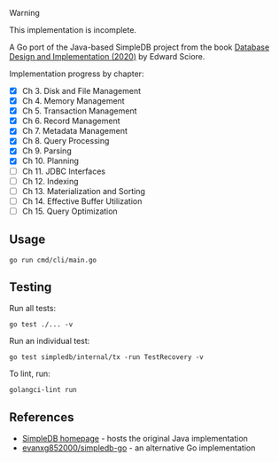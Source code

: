 > [!WARNING]
> This implementation is incomplete.

A Go port of the Java-based SimpleDB project from the book [Database Design and Implementation (2020)](https://link.springer.com/book/10.1007/978-3-030-33836-7) by Edward Sciore.

Implementation progress by chapter:

- [x] Ch 3. Disk and File Management
- [x] Ch 4. Memory Management
- [x] Ch 5. Transaction Management
- [x] Ch 6. Record Management
- [x] Ch 7. Metadata Management
- [x] Ch 8. Query Processing
- [x] Ch 9. Parsing
- [x] Ch 10. Planning
- [ ] Ch 11. JDBC Interfaces
- [ ] Ch 12. Indexing
- [ ] Ch 13. Materialization and Sorting
- [ ] Ch 14. Effective Buffer Utilization
- [ ] Ch 15. Query Optimization

## Usage

```
go run cmd/cli/main.go
```

## Testing

Run all tests:

```
go test ./... -v
```

Run an individual test:

```
go test simpledb/internal/tx -run TestRecovery -v
```

To lint, run:

```
golangci-lint run
```

## References

- [SimpleDB homepage](https://cs.bc.edu/~sciore/simpledb/) - hosts the original Java implementation
- [evanxg852000/simpledb-go](https://github.com/evanxg852000/simpledb-go) - an alternative Go implementation
